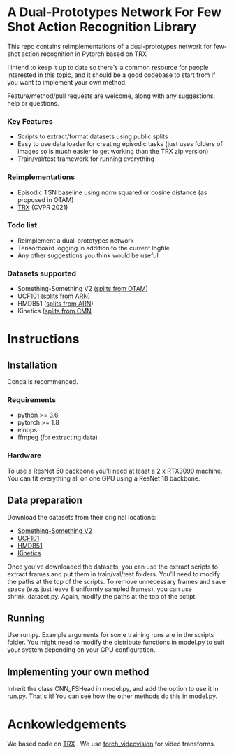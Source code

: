 # A Dual-Prototypes Network For Few Shot Action Recognition Library

This repo contains reimplementations of a dual-prototypes network for few-shot action recognition in Pytorch based on TRX

I intend to keep it up to date so there's a common resource for people interested in this topic, and it should be a good codebase to start from if you want to implement your own method. 

Feature/method/pull requests are welcome, along with any suggestions, help or questions.

### Key Features
- Scripts to extract/format datasets using public splits
- Easy to use data loader for creating episodic tasks (just uses folders of images so is much easier to get working than the TRX zip version)
- Train/val/test framework for running everything

### Reimplementations

- Episodic TSN baseline using norm squared or cosine distance (as proposed in OTAM)
- [TRX](https://arxiv.org/abs/2101.06184) (CVPR 2021)
  

### Todo list

- Reimplement a dual-prototypes network
- Tensorboard logging in addition to the current logfile
- Any other suggestions you think would be useful


### Datasets supported

- Something-Something V2 ([splits from OTAM](https://openaccess.thecvf.com/content_CVPR_2020/papers/Cao_Few-Shot_Video_Classification_via_Temporal_Alignment_CVPR_2020_paper.pdf))
- UCF101 ([splits from ARN](https://www.ecva.net/papers/eccv_2020/papers_ECCV/papers/123500511.pdf))
- HMDB51 ([splits from ARN](https://www.ecva.net/papers/eccv_2020/papers_ECCV/papers/123500511.pdf))
- Kinetics ([splits from CMN](https://openaccess.thecvf.com/content_ECCV_2018/papers/Linchao_Zhu_Compound_Memory_Networks_ECCV_2018_paper.pdf)

# Instructions

## Installation

Conda is recommended. 

### Requirements

- python >= 3.6
- pytorch >= 1.8
- einops
- ffmpeg (for extracting data)

### Hardware

To use a ResNet 50 backbone you'll need at least a 2 x RTX3090 machine. You can fit everything all on one GPU using a ResNet 18 backbone.


## Data preparation

Download the datasets from their original locations:

- [Something-Something V2](https://20bn.com/datasets/something-something#download)
- [UCF101](https://www.crcv.ucf.edu/data/UCF101.php)
- [HMDB51](https://serre-lab.clps.brown.edu/resource/hmdb-a-large-human-motion-database/#Downloads)
- [Kinetics](https://github.com/ffmpbgrnn/CMN)

Once you've downloaded the datasets, you can use the extract scripts to extract frames and put them in train/val/test folders. You'll need to modify the paths at the top of the scripts.
To remove unnecessary frames and save space (e.g. just leave 8 uniformly sampled frames), you can use shrink_dataset.py. Again, modify the paths at the top of the sctipt.

## Running

Use run.py. Example arguments for some training runs are in the scripts folder. You might need to modify the distribute functions in model.py to suit your system depending on your GPU configuration.

## Implementing your own method

Inherit the class CNN_FSHead in model.py, and add the option to use it in run.py. That's it! You can see how the other methods do this in model.py.



# Acnkowledgements

We based code on [TRX](https://arxiv.org/abs/2101.06184) . We use [torch_videovision](https://github.com/hassony2/torch_videovision) for video transforms.






